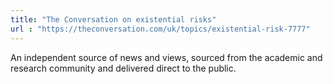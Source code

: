 ```yaml
---
title: "The Conversation on existential risks"
url : "https://theconversation.com/uk/topics/existential-risk-7777"
---
```


An independent source of news and views, sourced from the academic and research community and delivered direct to the public.  

